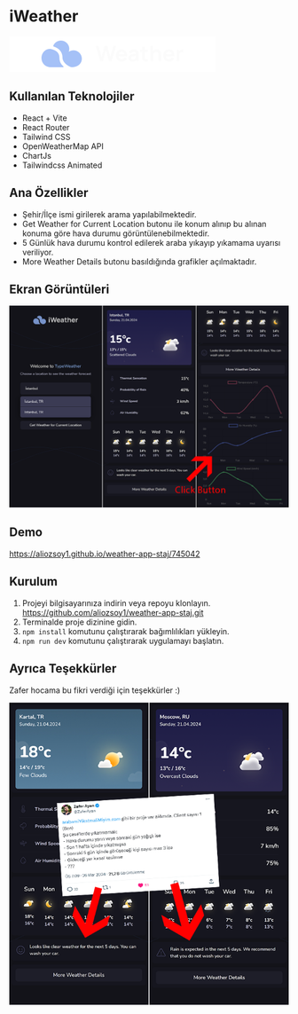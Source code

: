 # iWeather

![Weather App Screenshot](./src/images/logo.svg)

## Kullanılan Teknolojiler

- React + Vite
- React Router
- Tailwind CSS
- OpenWeatherMap API
- ChartJs
- Tailwindcss Animated

## Ana Özellikler

- Şehir/İlçe ismi girilerek arama yapılabilmektedir.
- Get Weather for Current Location butonu ile konum alınıp bu alınan konuma göre hava durumu görüntülenebilmektedir.
- 5 Günlük hava durumu kontrol edilerek araba yıkayıp yıkamama uyarısı veriliyor.
- More Weather Details butonu basıldığında grafikler açılmaktadır.

## Ekran Görüntüleri

![Screenshot 1](./public/screenshots/screenshots-app.png)

## Demo

https://aliozsoy1.github.io/weather-app-staj/745042

## Kurulum

1. Projeyi bilgisayarınıza indirin veya repoyu klonlayın. https://github.com/aliozsoy1/weather-app-staj.git
2. Terminalde proje dizinine gidin.
3. `npm install` komutunu çalıştırarak bağımlılıkları yükleyin.
4. `npm run dev` komutunu çalıştırarak uygulamayı başlatın.

## Ayrıca Teşekkürler

Zafer hocama bu fikri verdiği için teşekkürler :)

![Screenshot 2](./public/screenshots/zafer-hoca-arac-yikama.png)

